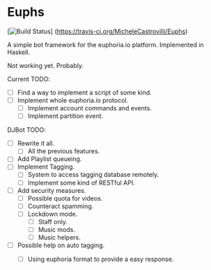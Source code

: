 Euphs
=========

[![Build Status](https://travis-ci.org/MicheleCastrovilli/Euphs.svg?branch=master)] (https://travis-ci.org/MicheleCastrovilli/Euphs)

A simple bot framework for the euphoria.io platform.
Implemented in Haskell.

Not working yet. Probably. 

Current TODO:
  * [ ] Find a way to implement a script of some kind.
  * [ ] Implement whole euphoria.io protocol.
    * [ ] Implement account commands and events.
    * [ ] Implement partition event.

DJBot TODO:
  * [ ] Rewrite it all.
    * [ ] All the previous features.
  * [ ] Add Playlist queueing.
  * [ ] Implement Tagging.
    * [ ] System to access tagging database remotely.
    * [ ] Implement some kind of RESTful API.
  * [ ] Add security measures.
    * [ ] Possible quota for videos.
    * [ ] Counteract spamming.
    * [ ] Lockdown mode.
      * [ ] Staff only.
      * [ ] Music mods.
      * [ ] Music helpers.
  * [ ] Possible help on auto tagging.
    * [ ] Using euphoria format to provide a easy response.
  

